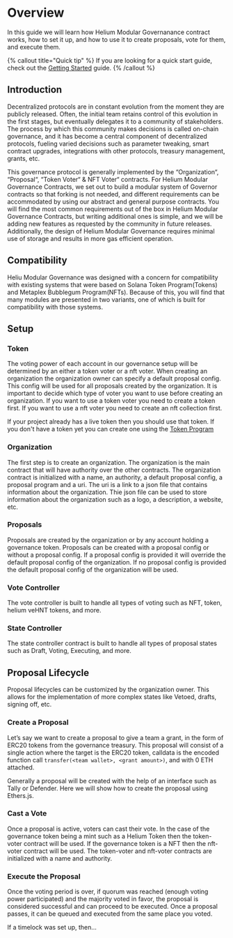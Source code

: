 # Overview

In this guide we will learn how Helium Modular Governanance contract works, how to set it up, and how to use it to create proposals, vote for them, and execute them.

{% callout title="Quick tip" %}
If you are looking for a quick start guide, check out the [Getting Started](/docs/learn/getting_started) guide.
{% /callout %}

## Introduction

Decentralized protocols are in constant evolution from the moment they are publicly released. Often, the initial team retains control of this evolution in the first stages, but eventually delegates it to a community of stakeholders. The process by which this community makes decisions is called on-chain governance, and it has become a central component of decentralized protocols, fueling varied decisions such as parameter tweaking, smart contract upgrades, integrations with other protocols, treasury management, grants, etc.

This governance protocol is generally implemented by the “Organization“, “Proposal“, “Token Voter“ & NFT Voter“ contracts. For Helium Modular Governance Contracts, we set out to build a modular system of Governor contracts so that forking is not needed, and different requirements can be accommodated by using our abstract and general purpose contracts. You will find the most common requirements out of the box in Helium Modular Governance Contracts, but writing additional ones is simple, and we will be adding new features as requested by the community in future releases. Additionally, the design of Helium Modular Governance requires minimal use of storage and results in more gas efficient operation.

## Compatibility

Heliu Modular Governance was designed with a concern for compatibility with existing systems that were based on Solana Token Program(Tokens) and Metaplex Bubblegum Program(NFTs). Because of this, you will find that many modules are presented in two variants, one of which is built for compatibility with those systems.

## Setup

### Token

The voting power of each account in our governance setup will be determined by an either a token voter or a nft voter. When creating an organization the organization owner can specify a default proposal config. This config will be used for all proposals created by the organization. It is important to decide which type of voter you want to use before creating an organization. If you want to use a token voter you need to create a token first. If you want to use a nft voter you need to create an nft collection first.

If your project already has a live token then you should use that token. If you don't have a token yet you can create one using the [Token Program](https://spl.solana.com/token)

### Organization

The first step is to create an organization. The organization is the main contract that will have authority over the other contracts. The organization contract is initialized with a name, an authority, a default proposal config, a proposal program and a uri. The uri is a link to a json file that contains information about the organization. Thie json file can be used to store information about the organization such as a logo, a description, a website, etc.

### Proposals

Proposals are created by the organization or by any account holding a governance token. Proposals can be created with a proposal config or without a proposal config. If a proposal config is provided it will override the default proposal config of the organization. If no proposal config is provided the default proposal config of the organization will be used.

### Vote Controller

The vote controller is built to handle all types of voting such as NFT, token, helium veHNT tokens, and more.

### State Controller

The state controller contract is built to handle all types of proposal states such as Draft, Voting, Executing, and more.

## Proposal Lifecycle

Proposal lifecycles can be customized by the organization owner. This allows for the implementation of more complex states like Vetoed, drafts, signing off, etc.

### Create a Proposal

Let’s say we want to create a proposal to give a team a grant, in the form of ERC20 tokens from the governance treasury. This proposal will consist of a single action where the target is the ERC20 token, calldata is the encoded function call `transfer(<team wallet>, <grant amount>)`, and with 0 ETH attached.

Generally a proposal will be created with the help of an interface such as Tally or Defender. Here we will show how to create the proposal using Ethers.js.

### Cast a Vote

Once a proposal is active, voters can cast their vote. In the case of the governance token being a mint such as a Helium Token then the token-voter contract will be used. If the governance token is a NFT then the nft-voter contract will be used. The token-voter and nft-voter contracts are initialized with a name and authority.

### Execute the Proposal

Once the voting period is over, if quorum was reached (enough voting power participated) and the majority voted in favor, the proposal is considered successful and can proceed to be executed. Once a proposal passes, it can be queued and executed from the same place you voted.

If a timelock was set up, then...
